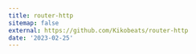 ```yaml
---
title: router-http
sitemap: false
external: https://github.com/Kikobeats/router-http
date: '2023-02-25'
---
```

